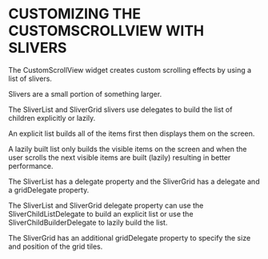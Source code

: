 # CUSTOMIZING THE CUSTOMSCROLLVIEW WITH SLIVERS

The CustomScrollView widget creates custom scrolling effects by using a list of slivers. 

Slivers are a small portion of something larger.

The SliverList and SliverGrid slivers use delegates to build the list of children explicitly or lazily.

An explicit list builds all of the items first then displays them on the screen. 

A lazily built list only builds the visible items on the screen and when the user scrolls the next visible items are built (lazily) resulting in better performance. 

The SliverList has a delegate property and the SliverGrid has a delegate and a gridDelegate property.

The SliverList and SliverGrid delegate property can use the SliverChildListDelegate to build an explicit list or use the SliverChildBuilderDelegate to lazily build the list. 

The SliverGrid has an additional gridDelegate property to specify the size and position of the grid tiles.





